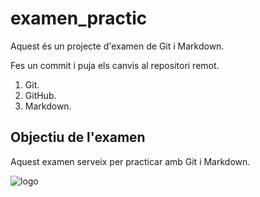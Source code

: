# examen_practic

Aquest és un projecte d'examen de Git i Markdown.

Fes un commit i puja els canvis al repositori remot.

1. Git.
2. GitHub.
3. Markdown.

## Objectiu de l'examen

Aquest examen serveix per practicar amb Git i Markdown.

![logo](https://encrypted-tbn0.gstatic.com/images?q=tbn:ANd9GcScbu9T7WoDGnHTE8v64n6wMzfJXLCzED-x3Q&s)
